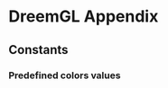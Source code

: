 <!---
 Copyright 2015-2016 Teem2 LLC. Licensed under the Apache License, Version 2.0 (the "License"); you may not use this file except in compliance with the License.
 You may obtain a copy of the License at http://www.apache.org/licenses/LICENSE-2.0 Unless required by applicable law or agreed to in writing,
 software distributed under the License is distributed on an "AS IS" BASIS, WITHOUT WARRANTIES OR CONDITIONS OF ANY KIND,
 either express or implied. See the License for the specific language governing permissions and limitations under the License.
-->

# DreemGL Appendix

## Constants
### Predefined colors values


